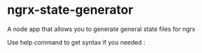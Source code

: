 # ngrx-state-generator
A node app that allows you to generate general state files for ngrx

Use help command to get syntax if you needed :
~~~$node index --help
